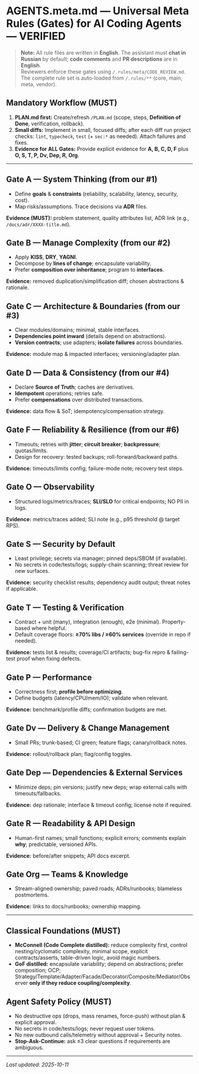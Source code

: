 # AGENTS.meta.md — Universal Meta Rules (Gates) for AI Coding Agents — VERIFIED

> **Note:** All rule files are written in **English**. The assistant must **chat in Russian** by default; **code comments** and **PR descriptions** are in **English**.  
> Reviewers enforce these gates using `/.rules/meta/CODE_REVIEW.md`.  
> The complete rule set is auto-loaded from `/.rules/**` (core, main, meta, vendor).

## Mandatory Workflow (MUST)
1) **PLAN.md first:** Create/refresh `/PLAN.md` (scope, steps, **Definition of Done**, verification, rollback).
2) **Small diffs:** Implement in small, focused diffs; after each diff run project checks: `lint`, `typecheck`, `test` (+ `sec:*` as needed). Attach failures and fixes.
3) **Evidence for ALL Gates:** Provide explicit evidence for **A, B, C, D, F** plus **O, S, T, P, Dv, Dep, R, Org**.

---
## Gate A — System Thinking (from our #1)
- Define **goals** & **constraints** (reliability, scalability, latency, security, cost).
- Map risks/assumptions. Trace decisions via **ADR** files.

**Evidence (MUST):** problem statement, quality attributes list, ADR link (e.g., `/docs/adr/XXXX-title.md`).

## Gate B — Manage Complexity (from our #2)
- Apply **KISS**, **DRY**, **YAGNI**.
- Decompose by **lines of change**; encapsulate variability.
- Prefer **composition over inheritance**; program to **interfaces**.

**Evidence:** removed duplication/simplification diff; chosen abstractions & rationale.

## Gate C — Architecture & Boundaries (from our #3)
- Clear modules/domains; minimal, stable interfaces.
- **Dependencies point inward** (details depend on abstractions).
- **Version contracts**; use adapters; **isolate failures** across boundaries.

**Evidence:** module map & impacted interfaces; versioning/adapter plan.

## Gate D — Data & Consistency (from our #4)
- Declare **Source of Truth**; caches are derivatives.
- **Idempotent** operations; retries safe.
- Prefer **compensations** over distributed transactions.

**Evidence:** data flow & SoT; idempotency/compensation strategy.

## Gate F — Reliability & Resilience (from our #6)
- Timeouts; retries with **jitter**; **circuit breaker**; **backpressure**; quotas/limits.
- Design for recovery: tested backups; roll-forward/backward paths.

**Evidence:** timeouts/limits config; failure-mode note; recovery test steps.

## Gate O — Observability
- Structured logs/metrics/traces; **SLI/SLO** for critical endpoints; NO PII in logs.

**Evidence:** metrics/traces added; SLI note (e.g., p95 threshold @ target RPS).

## Gate S — Security by Default
- Least privilege; secrets via manager; pinned deps/SBOM (if available).
- No secrets in code/tests/logs; supply-chain scanning; threat review for new surfaces.

**Evidence:** security checklist results; dependency audit output; threat notes if applicable.

## Gate T — Testing & Verification
- Contract + unit (many), integration (enough), e2e (minimal). Property-based where helpful.
- Default coverage floors: **≥70% libs / ≥60% services** (override in repo if needed).

**Evidence:** tests list & results; coverage/CI artifacts; bug-fix repro & failing-test proof when fixing defects.

## Gate P — Performance
- Correctness first; **profile before optimizing**.
- Define budgets (latency/CPU/mem/IO); validate when relevant.

**Evidence:** benchmark/profile diffs; confirmation budgets are met.

## Gate Dv — Delivery & Change Management
- Small PRs; trunk-based; CI green; feature flags; canary/rollback notes.

**Evidence:** rollout/rollback plan; flag/config toggles.

## Gate Dep — Dependencies & External Services
- Minimize deps; pin versions; justify new deps; wrap external calls with timeouts/fallbacks.

**Evidence:** dep rationale; interface & timeout config; license note if required.

## Gate R — Readability & API Design
- Human-first names; small functions; explicit errors; comments explain **why**; predictable, versioned APIs.

**Evidence:** before/after snippets; API docs excerpt.

## Gate Org — Teams & Knowledge
- Stream-aligned ownership; paved roads; ADRs/runbooks; blameless postmortems.

**Evidence:** links to docs/runbooks; ownership mapping.

---
## Classical Foundations (MUST)
- **McConnell (Code Complete distilled):** reduce complexity first, control nesting/cyclomatic complexity, minimal scope, explicit contracts/asserts, table-driven logic, avoid magic numbers.
- **GoF distilled:** encapsulate variability; depend on abstractions; prefer composition; OCP; Strategy/Template/Adapter/Facade/Decorator/Composite/Mediator/Observer **only if they reduce coupling/complexity**.

## Agent Safety Policy (MUST)
- No destructive ops (drops, mass renames, force-push) without plan & explicit approval.
- No secrets in code/tests/logs; never request user tokens.
- No new outbound calls/telemetry without approval + Security notes.
- **Stop-Ask-Continue:** ask ≤3 clear questions if requirements are ambiguous.

---
*Last updated: 2025-10-11*
